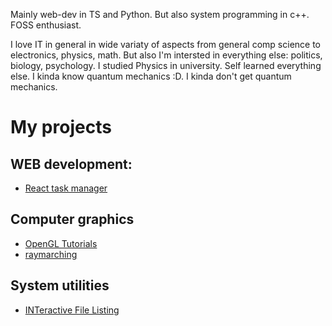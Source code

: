 Mainly web-dev in TS and Python. But also system programming in c++. FOSS enthusiast. 

I love IT in general in wide variaty of aspects from general comp science to electronics, physics, math. But also I'm intersted in everything else: politics, biology, psychology.
I studied Physics in university. Self learned everything else.
I kinda know quantum mechanics :D.
I kinda don't get quantum mechanics.

# My projects

## WEB development:
- [React task manager](https://github.com/serkosal/react-task-manager)

## Computer graphics
- [OpenGL Tutorials](https://github.com/serkosal/learn-opengl)
- [raymarching](https://github.com/serkosal/raymarching)

## System utilities
- [INTeractive File Listing](https://github.com/serkosal/intfl)
